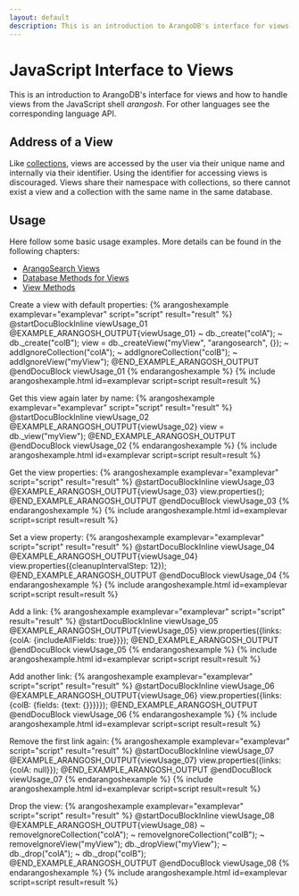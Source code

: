 ```yaml
---
layout: default
description: This is an introduction to ArangoDB's interface for views and how to handleviews from the JavaScript shell arangosh
---
```

JavaScript Interface to Views
=============================

This is an introduction to ArangoDB's interface for views and how to handle
views from the JavaScript shell _arangosh_. For other languages see the
corresponding language API.

Address of a View
-----------------

Like [collections](data-modeling-collections.html), views are accessed by the user via
their unique name and internally via their identifier. Using the identifier for
accessing views is discouraged. Views share their namespace with collections,
so there cannot exist a view and a collection with the same name in the same
database.

Usage
-----

Here follow some basic usage examples. More details can be found in the
following chapters:

- [ArangoSearch Views](views-arango-search.html)
- [Database Methods for Views](data-modeling-views-database-methods.html)
- [View Methods](data-modeling-views-view-methods.html)

Create a view with default properties:
{% arangoshexample examplevar="examplevar" script="script" result="result" %}
    @startDocuBlockInline viewUsage_01
    @EXAMPLE_ARANGOSH_OUTPUT{viewUsage_01}
    ~ db._create("colA");
    ~ db._create("colB");
    view = db._createView("myView", "arangosearch", {});
    ~ addIgnoreCollection("colA");
    ~ addIgnoreCollection("colB");
    ~ addIgnoreView("myView");
    @END_EXAMPLE_ARANGOSH_OUTPUT
    @endDocuBlock viewUsage_01
{% endarangoshexample %}
{% include arangoshexample.html id=examplevar script=script result=result %}

Get this view again later by name:
{% arangoshexample examplevar="examplevar" script="script" result="result" %}
    @startDocuBlockInline viewUsage_02
    @EXAMPLE_ARANGOSH_OUTPUT{viewUsage_02}
    view = db._view("myView");
    @END_EXAMPLE_ARANGOSH_OUTPUT
    @endDocuBlock viewUsage_02
{% endarangoshexample %}
{% include arangoshexample.html id=examplevar script=script result=result %}

Get the view properties:
{% arangoshexample examplevar="examplevar" script="script" result="result" %}
    @startDocuBlockInline viewUsage_03
    @EXAMPLE_ARANGOSH_OUTPUT{viewUsage_03}
    view.properties();
    @END_EXAMPLE_ARANGOSH_OUTPUT
    @endDocuBlock viewUsage_03
{% endarangoshexample %}
{% include arangoshexample.html id=examplevar script=script result=result %}

Set a view property:
{% arangoshexample examplevar="examplevar" script="script" result="result" %}
    @startDocuBlockInline viewUsage_04
    @EXAMPLE_ARANGOSH_OUTPUT{viewUsage_04}
    view.properties({cleanupIntervalStep: 12});
    @END_EXAMPLE_ARANGOSH_OUTPUT
    @endDocuBlock viewUsage_04
{% endarangoshexample %}
{% include arangoshexample.html id=examplevar script=script result=result %}

Add a link:
{% arangoshexample examplevar="examplevar" script="script" result="result" %}
    @startDocuBlockInline viewUsage_05
    @EXAMPLE_ARANGOSH_OUTPUT{viewUsage_05}
    view.properties({links: {colA: {includeAllFields: true}}});
    @END_EXAMPLE_ARANGOSH_OUTPUT
    @endDocuBlock viewUsage_05
{% endarangoshexample %}
{% include arangoshexample.html id=examplevar script=script result=result %}

Add another link:
{% arangoshexample examplevar="examplevar" script="script" result="result" %}
    @startDocuBlockInline viewUsage_06
    @EXAMPLE_ARANGOSH_OUTPUT{viewUsage_06}
    view.properties({links: {colB: {fields: {text: {}}}}});
    @END_EXAMPLE_ARANGOSH_OUTPUT
    @endDocuBlock viewUsage_06
{% endarangoshexample %}
{% include arangoshexample.html id=examplevar script=script result=result %}

Remove the first link again:
{% arangoshexample examplevar="examplevar" script="script" result="result" %}
    @startDocuBlockInline viewUsage_07
    @EXAMPLE_ARANGOSH_OUTPUT{viewUsage_07}
    view.properties({links: {colA: null}});
    @END_EXAMPLE_ARANGOSH_OUTPUT
    @endDocuBlock viewUsage_07
{% endarangoshexample %}
{% include arangoshexample.html id=examplevar script=script result=result %}

Drop the view:
{% arangoshexample examplevar="examplevar" script="script" result="result" %}
    @startDocuBlockInline viewUsage_08
    @EXAMPLE_ARANGOSH_OUTPUT{viewUsage_08}
    ~ removeIgnoreCollection("colA");
    ~ removeIgnoreCollection("colB");
    ~ removeIgnoreView("myView");
    db._dropView("myView");
    ~ db._drop("colA");
    ~ db._drop("colB");
    @END_EXAMPLE_ARANGOSH_OUTPUT
    @endDocuBlock viewUsage_08
{% endarangoshexample %}
{% include arangoshexample.html id=examplevar script=script result=result %}